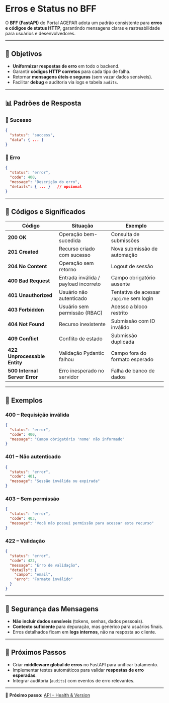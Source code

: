 # Erros e Status no BFF

O **BFF (FastAPI)** do Portal AGEPAR adota um padrão consistente para **erros e códigos de status HTTP**, garantindo mensagens claras e rastreabilidade para usuários e desenvolvedores.

---

## 📑 Objetivos

- **Uniformizar respostas de erro** em todo o backend.  
- Garantir **códigos HTTP corretos** para cada tipo de falha.  
- Retornar **mensagens úteis e seguras** (sem vazar dados sensíveis).  
- Facilitar **debug** e auditoria via logs e tabela `audits`.  

---

## 📊 Padrões de Resposta

### 🔹 Sucesso
```json
{
  "status": "success",
  "data": { ... }
}
````

### 🔹 Erro

```json
{
  "status": "error",
  "code": 400,
  "message": "Descrição do erro",
  "details": { ... }   // opcional
}
```

---

## 📌 Códigos e Significados

| Código                        | Situação                             | Exemplo                                  |
| ----------------------------- | ------------------------------------ | ---------------------------------------- |
| **200 OK**                    | Operação bem-sucedida                | Consulta de submissões                   |
| **201 Created**               | Recurso criado com sucesso           | Nova submissão de automação              |
| **204 No Content**            | Operação sem retorno                 | Logout de sessão                         |
| **400 Bad Request**           | Entrada inválida / payload incorreto | Campo obrigatório ausente                |
| **401 Unauthorized**          | Usuário não autenticado              | Tentativa de acessar `/api/me` sem login |
| **403 Forbidden**             | Usuário sem permissão (RBAC)         | Acesso a bloco restrito                  |
| **404 Not Found**             | Recurso inexistente                  | Submissão com ID inválido                |
| **409 Conflict**              | Conflito de estado                   | Submissão duplicada                      |
| **422 Unprocessable Entity**  | Validação Pydantic falhou            | Campo fora do formato esperado           |
| **500 Internal Server Error** | Erro inesperado no servidor          | Falha de banco de dados                  |

---

## 🧩 Exemplos

### 400 – Requisição inválida

```json
{
  "status": "error",
  "code": 400,
  "message": "Campo obrigatório 'nome' não informado"
}
```

### 401 – Não autenticado

```json
{
  "status": "error",
  "code": 401,
  "message": "Sessão inválida ou expirada"
}
```

### 403 – Sem permissão

```json
{
  "status": "error",
  "code": 403,
  "message": "Você não possui permissão para acessar este recurso"
}
```

### 422 – Validação

```json
{
  "status": "error",
  "code": 422,
  "message": "Erro de validação",
  "details": {
    "campo": "email",
    "erro": "Formato inválido"
  }
}
```

---

## 🔐 Segurança das Mensagens

* **Não incluir dados sensíveis** (tokens, senhas, dados pessoais).
* **Contexto suficiente** para depuração, mas genérico para usuários finais.
* Erros detalhados ficam em **logs internos**, não na resposta ao cliente.

---

## 🚀 Próximos Passos

* Criar **middleware global de erros** no FastAPI para unificar tratamento.
* Implementar testes automáticos para validar **respostas de erro esperadas**.
* Integrar auditoria (`audits`) com eventos de erro relevantes.

---

📖 **Próximo passo:** [API – Health & Version](api/health-version.md)

